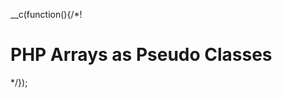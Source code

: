 __c(function(){/*!

# PHP Arrays as Pseudo Classes



[//]: # (@~`php-arrays-as-pseudo-classes`~@)

*/});